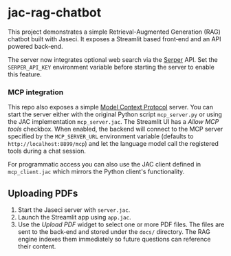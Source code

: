 # jac-rag-chatbot

This project demonstrates a simple Retrieval-Augmented Generation (RAG) chatbot built with Jaseci. It exposes a Streamlit based front‑end and an API powered back‑end.

The server now integrates optional web search via the [Serper](https://serper.dev) API. Set the `SERPER_API_KEY` environment variable before starting the server to enable this feature.

### MCP integration

This repo also exposes a simple [Model Context Protocol](https://github.com/anthropic-ai/mcp) server. You can start the server either with the original Python script `mcp_server.py` or using the JAC implementation `mcp_server.jac`. The Streamlit UI has a *Allow MCP tools* checkbox. When enabled, the backend will connect to the MCP server specified by the `MCP_SERVER_URL` environment variable (defaults to `http://localhost:8899/mcp`) and let the language model call the registered tools during a chat session.

For programmatic access you can also use the JAC client defined in `mcp_client.jac` which mirrors the Python client's functionality.

## Uploading PDFs

1. Start the Jaseci server with `server.jac`.
2. Launch the Streamlit app using `app.jac`.
3. Use the *Upload PDF* widget to select one or more PDF files. The files are sent to the back‑end and stored under the `docs/` directory. The RAG engine indexes them immediately so future questions can reference their content.

